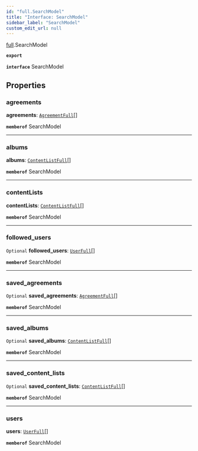 ```yaml
---
id: "full.SearchModel"
title: "Interface: SearchModel"
sidebar_label: "SearchModel"
custom_edit_url: null
---
```


[full](../namespaces/full.md).SearchModel

**`export`**

**`interface`** SearchModel

## Properties

### agreements

 **agreements**: [`AgreementFull`](full.AgreementFull.md)[]

**`memberof`** SearchModel

___

### albums

 **albums**: [`ContentListFull`](full.ContentListFull.md)[]

**`memberof`** SearchModel

___

### contentLists

 **contentLists**: [`ContentListFull`](full.ContentListFull.md)[]

**`memberof`** SearchModel

___

### followed\_users

 `Optional` **followed\_users**: [`UserFull`](full.UserFull.md)[]

**`memberof`** SearchModel

___

### saved\_agreements

 `Optional` **saved\_agreements**: [`AgreementFull`](full.AgreementFull.md)[]

**`memberof`** SearchModel

___

### saved\_albums

 `Optional` **saved\_albums**: [`ContentListFull`](full.ContentListFull.md)[]

**`memberof`** SearchModel

___

### saved\_content\_lists

 `Optional` **saved\_content\_lists**: [`ContentListFull`](full.ContentListFull.md)[]

**`memberof`** SearchModel

___

### users

 **users**: [`UserFull`](full.UserFull.md)[]

**`memberof`** SearchModel
